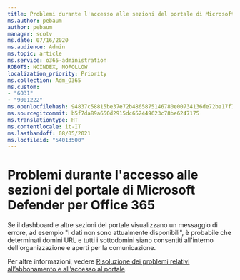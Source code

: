 ```yaml
---
title: Problemi durante l'accesso alle sezioni del portale di Microsoft Defender per Office 365
ms.author: pebaum
author: pebaum
manager: scotv
ms.date: 07/16/2020
ms.audience: Admin
ms.topic: article
ms.service: o365-administration
ROBOTS: NOINDEX, NOFOLLOW
localization_priority: Priority
ms.collection: Adm_O365
ms.custom:
- "6031"
- "9001222"
ms.openlocfilehash: 94837c58815be37e72b4865875146780e00734136de72ba17f758b704a6aa3a0
ms.sourcegitcommit: b5f7da89a650d2915dc652449623c78be6247175
ms.translationtype: HT
ms.contentlocale: it-IT
ms.lasthandoff: 08/05/2021
ms.locfileid: "54013500"
---
```

# <a name="issues-accessing-sections-of-microsoft-defender-for-office-365-portal"></a>Problemi durante l'accesso alle sezioni del portale di Microsoft Defender per Office 365

Se il dashboard e altre sezioni del portale visualizzano un messaggio di errore, ad esempio "I dati non sono attualmente disponibili", è probabile che determinati domini URL e tutti i sottodomini siano consentiti all'interno dell'organizzazione e aperti per la comunicazione. 

Per altre informazioni, vedere [Risoluzione dei problemi relativi all’abbonamento e all’accesso al portale](/windows/security/threat-protection/microsoft-defender-atp/troubleshoot-onboarding-error-messages#data-currently-isnt-available-on-some-sections-of-the-portal).